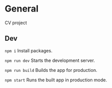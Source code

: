# General
CV project

## Dev

`npm i`
  Install packages.

`npm run dev`
  Starts the development server.

`npm run build`
  Builds the app for production.

`npm start`
  Runs the built app in production mode.
